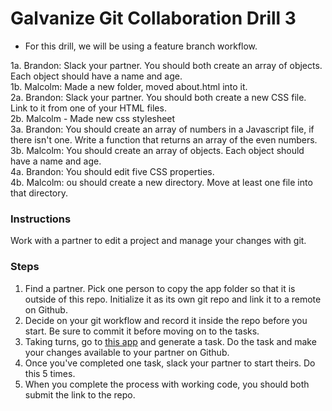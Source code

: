 # Galvanize Git Collaboration Drill 3
* For this drill, we will be using a feature branch workflow.

1a. Brandon: Slack your partner. You should both create an array of objects. Each object should have a name and age.<br>
1b. Malcolm: Made a new folder, moved about.html into it.<br>
2a. Brandon: Slack your partner. You should both create a new CSS file. Link to it from one of your HTML files.<br>
2b. Malcolm - Made new css stylesheet<br>
3a. Brandon: You should create an array of numbers in a Javascript file, if there isn't one. Write a function that returns an array of the even numbers.<br>
3b. Malcolm: You should create an array of objects. Each object should have a name and age.<br>
4a. Brandon: You should edit five CSS properties.<br>
4b. Malcolm: ou should create a new directory. Move at least one file into that directory. <br>

### Instructions

Work with a partner to edit a project and manage your changes with git.

### Steps
1. Find a partner. Pick one person to copy the app folder so that it is outside of this repo. Initialize it as its own git repo and link it to a remote on Github.
2. Decide on your git workflow and record it inside the repo before you start. Be sure to commit it before moving on to the tasks.
3. Taking turns, go to [this app](https://random-task-generator.firebaseapp.com) and generate a task. Do the task and make your changes available to your partner on Github.
4. Once you've completed one task, slack your partner to start theirs. Do this 5 times.
5. When you complete the process with working code, you should both submit the link to the repo.

